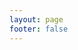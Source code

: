 ```yaml
---
layout: page
footer: false
---
```


<VditorComponent id="playground-md-editor" :text="text"/>

<script setup>
import VditorComponent from "/component/MarkdownEditorV.vue";
import text from '../guide/index.md?raw';

// TODO: quick fix i18n, should be auto config by URL path?
    
</script>

<style setup>
#playground-md-editor {
  max-width: 95vw;
  margin: auto;
}
</style>
